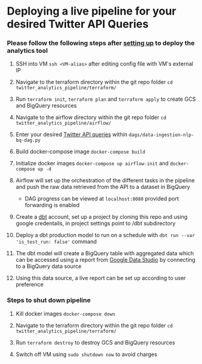 # Deploying a live pipeline for your desired Twitter API Queries

### Please follow the following steps after [setting up](setup.md) to deploy the analytics tool

1. SSH into VM `ssh <VM-alias>` after editing config file with VM's external IP

2. Navigate to the terraform directory within the git repo folder `cd twitter_analytics_pipeline/terraform/`

3. Run `terraform init`, `terraform plan` and `terraform apply` to create GCS and BigQuery resources

4. Navigate to the airflow directory within the git repo folder `cd twitter_analytics_pipeline/airflow/`

5. Enter your desired [Twitter API queries](https://developer.twitter.com/en/docs/twitter-api/tweets/search/integrate/build-a-query) within `dags/data-ingestion-nlp-bq-dag.py`

6. Build docker-compose image `docker-compose build`

7. Initialize docker images `docker-compose up airflow-init` and `docker-compose up -d`

8. Airflow will set up the orchestration of the different tasks in the pipeline and push the raw data retrieved from the API to a dataset in BigQuery
    - DAG progress can be viewed at `localhost:8080` provided port forwarding is enabled

9. Create a [dbt](https://cloud.getdbt.com) account, set up a project by cloning this repo and using google credentails, in project settings point to /dbt subdirectory

10. Deploy a dbt production model to run on a schedule with `dbt run --var 'is_test_run: false'` command

11. The dbt model will create a BigQuery table with aggregated data which can be accessed using a report from [Google Data Studio](https://lookerstudio.google.com/overview) by connecting to a BigQuery data source

12. Using this data source, a live report can be set up according to user preference

### Steps to shut down pipeline
1. Kill docker images `docker-compose down`

2. Navigate to the terraform directory within the git repo folder `cd twitter_analytics_pipeline/terraform/`

3. Run `terraform destroy` to destroy GCS and BigQuery resources

4. Switch off VM using `sudo shutdown now` to avoid charges

